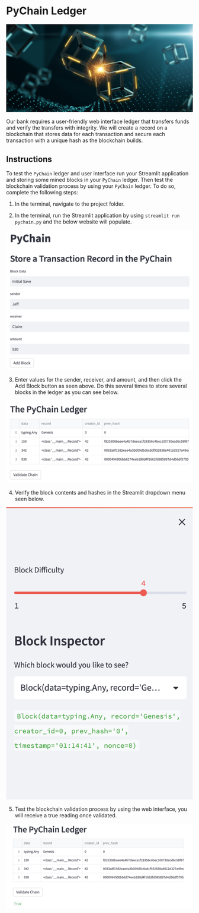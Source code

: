 # PyChain Ledger

![alt=""](Images/application-image.png)

Our bank requires a user-friendly web interface ledger that transfers funds and verify the transfers with integrity. We will create a record on a blockchain that stores data for each transaction and secure each transaction with a unique hash as the blockchain builds. 

## Instructions

To test the `PyChain` ledger and user interface run your Streamlit application and storing some mined blocks in your `PyChain` ledger. Then test the blockchain validation process by using your `PyChain` ledger. To do so, complete the following steps:

1. In the terminal, navigate to the project folder.

2. In the terminal, run the Streamlit application by using `streamlit run pychain.py` and the below website will populate. 

![alt=""](Images/initial.png)

3. Enter values for the sender, receiver, and amount, and then click the Add Block button as seen above. Do this several times to store several blocks in the ledger as you can see below. 

![alt=""](Images/ledger.png)

4. Verify the block contents and hashes in the Streamlit dropdown menu seen below. 

![alt=""](Images/inspector.png)

5. Test the blockchain validation process by using the web interface, you will receive a true reading once validated. 

![alt=""](Images/validated.png)
